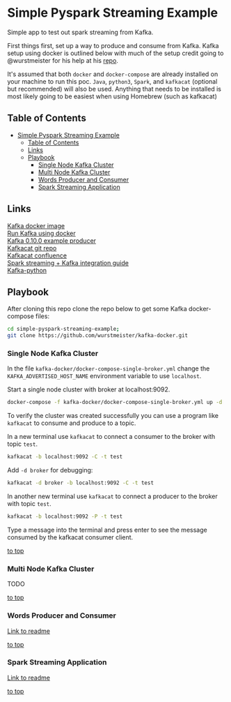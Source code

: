 # Simple Pyspark Streaming Example

Simple app to test out spark streaming from Kafka.

First things first, set up a way to produce and consume from Kafka. Kafka setup using docker is outlined below with much of the setup credit going to @wurstmeister for his help at his [repo](https://github.com/wurstmeister/kafka-docker).

It's assumed that both `docker` and `docker-compose` are already installed on your machine to run this poc. `Java`, `python3`, `Spark`, and `kafkacat` (optional but recommended) will also be used. Anything that needs to be installed is most likely going to be easiest when using Homebrew (such as kafkacat)

## Table of Contents

- [Simple Pyspark Streaming Example](#simple-pyspark-streaming-example)
    - [Table of Contents](#table-of-contents)
    - [Links](#links)
    - [Playbook](#playbook)
        - [Single Node Kafka Cluster](#single-node-kafka-cluster)
        - [Multi Node Kafka Cluster](#multi-node-kafka-cluster)
        - [Words Producer and Consumer](#words-producer-and-consumer)
        - [Spark Streaming Application](#spark-streaming-application)

## Links

[Kafka docker image](https://hub.docker.com/r/wurstmeister/kafka/)  
[Run Kafka using docker](https://jaceklaskowski.gitbooks.io/apache-kafka/kafka-docker.html)  
[Kafka 0.10.0 example producer](https://kafka.apache.org/0100/javadoc/index.html?org/apache/kafka/clients/producer/KafkaProducer.html)  
[Kafkacat git repo](https://github.com/edenhill/kafkacat)  
[Kafkacat confluence](https://docs.confluent.io/current/app-development/kafkacat-usage.html)  
[Spark streaming + Kafka integration guide](https://spark.apache.org/docs/2.2.0/streaming-kafka-0-10-integration.html)  
[Kafka-python](https://pypi.org/project/kafka-python/)

## Playbook

After cloning this repo clone the repo below to get some Kafka docker-compose files:

```sh
cd simple-pyspark-streaming-example;
git clone https://github.com/wurstmeister/kafka-docker.git
```

### Single Node Kafka Cluster

In the file `kafka-docker/docker-compose-single-broker.yml` change the `KAFKA_ADVERTISED_HOST_NAME` environment variable to use `localhost`.

Start a single node cluster with broker at localhost:9092.

```sh
docker-compose -f kafka-docker/docker-compose-single-broker.yml up -d
```

To verify the cluster was created successfully you can use a program like `kafkacat` to consume and produce to a topic.

In a new terminal use `kafkacat` to connect a consumer to the broker with topic `test`.

```sh
kafkacat -b localhost:9092 -C -t test
```

Add `-d broker` for debugging:

```sh
kafkacat -d broker -b localhost:9092 -C -t test
```

In another new terminal use `kafkacat` to connect a producer to the broker with topic `test`.

```sh
kafkacat -b localhost:9092 -P -t test
```

Type a message into the terminal and press enter to see the message consumed by the kafkacat consumer client.

[to top](#simple-pyspark-streaming-example)

### Multi Node Kafka Cluster

TODO

[to top](#simple-pyspark-streaming-example)

### Words Producer and Consumer

[Link to readme](words-producer-and-consumer-apps/README.md)

[to top](#simple-pyspark-streaming-example)

### Spark Streaming Application

[Link to readme](streaming-app/README.md)

[to top](#simple-pyspark-streaming-example)
